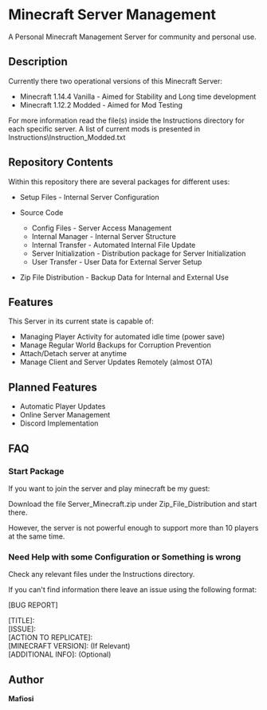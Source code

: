 # Minecraft Server Management

A Personal Minecraft Management Server for community and personal use.


## Description

Currently there two operational versions of this Minecraft Server:

-   Minecraft 1.14.4 Vanilla - Aimed for Stability and Long time development
-   Minecraft 1.12.2 Modded  - Aimed for Mod Testing


For more information read the file(s) inside the Instructions directory for each specific server.
A list of current mods is presented in Instructions\Instruction_Modded.txt


## Repository Contents 

Within this repository there are several packages for different uses:

-   Setup Files - Internal Server Configuration

-   Source Code
    -   Config Files - Server Access Management
    -   Internal Manager - Internal Server Structure
    -   Internal Transfer - Automated Internal File Update
    -   Server Initialization - Distribution package for Server Initialization
    -   User Transfer - User Data for External Server Setup

- Zip File Distribution - Backup Data for Internal and External Use


## Features

This Server in its current state is capable of:

-   Managing Player Activity for automated idle time (power save)
-   Manage Regular World Backups for Corruption Prevention
-   Attach/Detach server at anytime
-   Manage Client and Server Updates Remotely (almost OTA)


## Planned Features

-   Automatic Player Updates
-   Online Server Management 
-   Discord Implementation


## FAQ

### Start Package

If you want to join the server and play minecraft be my guest:

Download the file Server_Minecraft.zip under Zip_File_Distribution and start there.

However, the server is not powerful enough to support more than 10 players at the same time. 

### Need Help with some Configuration or Something is wrong

Check any relevant files under the Instructions directory.

If you can't find information there leave an issue using the following format:

\[BUG REPORT\]

\[TITLE\]:<br/>
\[ISSUE\]:<br/>
\[ACTION TO REPLICATE\]:<br/>
\[MINECRAFT VERSION\]:   (If Relevant)<br/>
\[ADDITIONAL INFO\]:           (Optional)<br/>


## Author
**Mafiosi** 